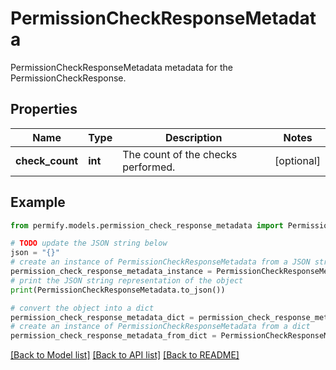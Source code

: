 # PermissionCheckResponseMetadata

PermissionCheckResponseMetadata metadata for the PermissionCheckResponse.

## Properties

Name | Type | Description | Notes
------------ | ------------- | ------------- | -------------
**check_count** | **int** | The count of the checks performed. | [optional] 

## Example

```python
from permify.models.permission_check_response_metadata import PermissionCheckResponseMetadata

# TODO update the JSON string below
json = "{}"
# create an instance of PermissionCheckResponseMetadata from a JSON string
permission_check_response_metadata_instance = PermissionCheckResponseMetadata.from_json(json)
# print the JSON string representation of the object
print(PermissionCheckResponseMetadata.to_json())

# convert the object into a dict
permission_check_response_metadata_dict = permission_check_response_metadata_instance.to_dict()
# create an instance of PermissionCheckResponseMetadata from a dict
permission_check_response_metadata_from_dict = PermissionCheckResponseMetadata.from_dict(permission_check_response_metadata_dict)
```
[[Back to Model list]](../README.md#documentation-for-models) [[Back to API list]](../README.md#documentation-for-api-endpoints) [[Back to README]](../README.md)


